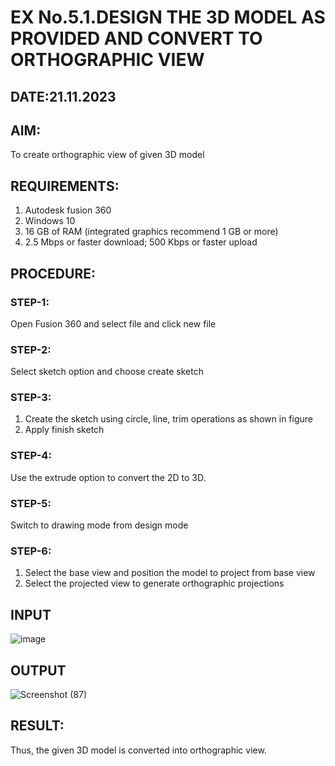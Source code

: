 # EX No.5.1.DESIGN THE 3D MODEL AS PROVIDED AND CONVERT TO ORTHOGRAPHIC VIEW
## DATE:21.11.2023

## AIM: 
To create orthographic view of given 3D model

## REQUIREMENTS: 
1. Autodesk fusion 360
2. Windows 10
3. 16 GB of RAM (integrated graphics recommend 1 GB or more)
4. 2.5 Mbps or faster download; 500 Kbps or faster upload 

## PROCEDURE:

### STEP-1:
Open Fusion 360 and select file and click new file

### STEP-2:
Select sketch option and choose create sketch

### STEP-3: 
1. Create the sketch using circle, line, trim operations as shown in figure
2. Apply finish sketch 

### STEP-4:
 Use the extrude option to convert the 2D to 3D.

### STEP-5:
Switch to drawing mode from design mode 
          
### STEP-6:
1. Select the base view and position the model to project from base view 
2. Select the projected view to generate orthographic projections

## INPUT
![image](https://user-images.githubusercontent.com/113594316/199408705-ed302b2a-90c3-41c0-9cc4-791a93366e2a.png)

## OUTPUT

![Screenshot (87)](https://github.com/baskarsaraswathy/EX-No.5.1.-DESIGN-THE-3D-MODEL-AS-PROVIDED-AND-CONVERT-TO-ORTHOGRAPHIC-VIEW/assets/144871005/d675bede-2e10-4c00-82a6-4ca7ea3fd1fd)

## RESULT:
Thus, the given 3D model is converted into orthographic view.



